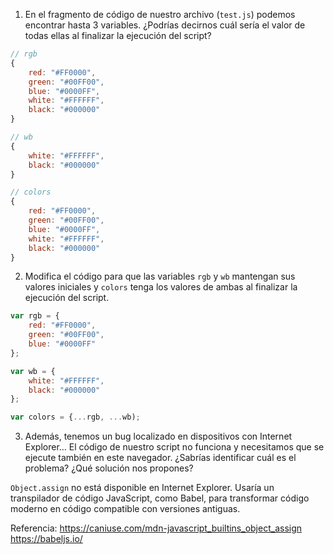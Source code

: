 1. En el fragmento de código de nuestro archivo (`test.js`) podemos encontrar
hasta 3 variables. ¿Podrías decirnos cuál sería el valor de todas ellas al 
finalizar la ejecución del script?

```javascript
// rgb
{
    red: "#FF0000",
    green: "#00FF00",
    blue: "#0000FF",
    white: "#FFFFFF",
    black: "#000000"
}

// wb
{
    white: "#FFFFFF",
    black: "#000000"
}

// colors
{
    red: "#FF0000",
    green: "#00FF00",
    blue: "#0000FF",
    white: "#FFFFFF",
    black: "#000000"
}
```


2. Modifica el código para que las variables `rgb` y `wb` mantengan sus valores 
iniciales y `colors` tenga los valores de ambas al finalizar la ejecución del 
script.

```javascript
var rgb = {
    red: "#FF0000",
    green: "#00FF00",
    blue: "#0000FF"
};

var wb = {
    white: "#FFFFFF",
    black: "#000000"
};

var colors = {...rgb, ...wb);
```


3. Además, tenemos un bug localizado en dispositivos con Internet Explorer… 
El código de nuestro script no funciona y necesitamos que se ejecute también 
en este navegador. ¿Sabrías identificar cuál es el problema? ¿Qué solución nos
propones?

`Object.assign` no está disponible en Internet Explorer. Usaría un transpilador
de código JavaScript, como Babel, para transformar código moderno en código
compatible con versiones antiguas.

Referencia:
https://caniuse.com/mdn-javascript_builtins_object_assign
https://babeljs.io/

